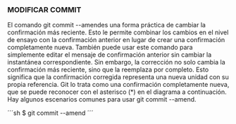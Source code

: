 ### MODIFICAR COMMIT

El comando git commit --amendes una forma práctica de cambiar la confirmación más reciente. Esto le permite combinar los cambios en el nivel de ensayo con la confirmación anterior en lugar de crear una confirmación completamente nueva. También puede usar este comando para simplemente editar el mensaje de confirmación anterior sin cambiar la instantánea correspondiente. Sin embargo, la corrección no solo cambia la confirmación más reciente, sino que la reemplaza por completo. Esto significa que la confirmación corregida representa una nueva unidad con su propia referencia. Git lo trata como una confirmación completamente nueva, que se puede reconocer con el asterisco (*) en el diagrama a continuación. Hay algunos escenarios comunes para usar git commit --amend. 

´´´sh
$ git commit --amend
´´´